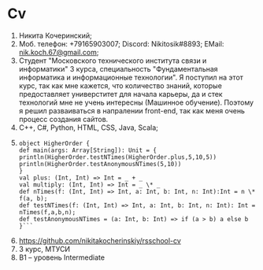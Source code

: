 # Cv

1. Никита Кочеринский;
2. Моб. телефон: +79165903007; Discord: Nikitosik#8893; EMail: nik.koch.67@gmail.com;
3. Студент "Московского технического института связи и информатики" 3 курса, специальность "Фундаментальная информатика и информационные технологии". Я поступил на этот курс, так как мне кажется, что количество знаний, которые предоставляет универститет для начала карьеры, да и стек технологий мне не учень интересны (Машинное обучение). Поэтому я решил разваиваться в напралении front-end, так как меня очень процесс создания сайтов.
4. С++, С#, Python, HTML, CSS, Java, Scala;
5. ```package exercise1
   object HigherOrder {
   def main(args: Array[String]): Unit = {
   println(HigherOrder.testNTimes(HigherOrder.plus,5,10,5))
   println(HigherOrder.testAnonymousNTimes(5,10))
   }
   val plus: (Int, Int) => Int = _ + _
   val multiply: (Int, Int) => Int = _ \* _
   def nTimes(f: (Int, Int) => Int, a: Int, b: Int, n: Int):Int = n \* f(a, b);
   def testNTimes(f: (Int, Int) => Int, a: Int, b: Int, n: Int): Int = nTimes(f,a,b,n);
   def testAnonymousNTimes = (a: Int, b: Int) => if (a > b) a else b
   }```
6. https://github.com/nikitakocherinskiy/rsschool-cv
7. 3 курс, МТУСИ
8. B1 – уровень Intermediate
